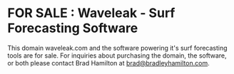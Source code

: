 # FOR SALE : Waveleak - Surf Forecasting Software

This domain waveleak.com and the software powering it's surf forecasting tools are for sale.
For inquiries about purchasing the domain, the software, or both please contact Brad Hamilton at brad@bradleyhamilton.com.
